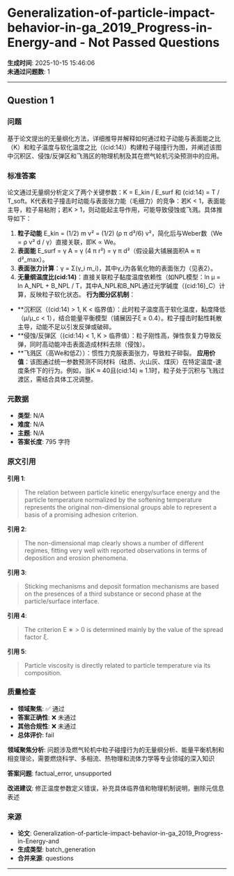 # Generalization-of-particle-impact-behavior-in-ga_2019_Progress-in-Energy-and - Not Passed Questions

**生成时间**: 2025-10-15 15:46:06  
**未通过问题数**: 1

---

## Question 1

### 问题

基于论文提出的无量纲化方法，详细推导并解释如何通过粒子动能与表面能之比（K）和粒子温度与软化温度之比（(cid:14)）构建粒子碰撞行为图，并阐述该图中沉积区、侵蚀/反弹区和飞溅区的物理机制及其在燃气轮机污染预测中的应用。

### 标准答案

论文通过无量纲分析定义了两个关键参数：K = E_kin / E_surf 和 (cid:14) = T / T_soft。K代表粒子撞击时动能与表面张力能（毛细力）的竞争：若K < 1，表面能主导，粒子易粘附；若K > 1，则动能起主导作用，可能导致侵蚀或飞溅。具体推导如下：
1. **粒子动能** E_kin = (1/2) m v² = (1/2) (ρ π d³/6) v²，简化后与Weber数（We = ρ v² d / γ）直接关联，即K ∝ We。
2. **表面能** E_surf = γ A = γ (4 π r²) = γ π d²（假设最大铺展面积A ≈ π d²_max）。
2. **表面张力计算**：γ = Σ(γ_i m_i)，其中γ_i为各氧化物的表面张力（见表2）。
3. **无量纲温度比(cid:14)**：直接关联粒子黏度温度依赖性（如NPL模型：ln μ = ln A_NPL + B_NPL / T，其中A_NPL和B_NPL通过光学碱度（(cid:16)_C）计算，反映粒子软化状态。
**行为图分区机制**：
- **沉积区（(cid:14) > 1, K < 临界值）：此时粒子温度高于软化温度，黏度降低（μ/μ_c < 1），结合能量平衡模型（铺展因子ξ ≥ 0.4）。粒子撞击时黏性耗散主导，动能不足以引发反弹或破碎。
- **侵蚀/反弹区（(cid:14) < 1, K > 临界值）：粒子刚性高，弹性恢复力导致反弹，同时高动能冲击表面造成材料去除（侵蚀）。
- **飞溅区（高We和低Z））：惯性力克服表面张力，导致粒子碎裂。
**应用价值**：该图通过统一参数预测不同材料（硅质、火山灰、煤灰）在特定温度-速度条件下的行为。例如，当K ≈ 40且(cid:14) ≈ 1.1时，粒子处于沉积与飞溅过渡区，需结合具体工况调整。

### 元数据

- **类型**: N/A
- **难度**: N/A
- **主题**: N/A
- **答案长度**: 795 字符

### 原文引用

**引用 1**:
> The relation between particle kinetic energy/surface energy and the particle temperature normalized by the softening temperature represents the original non-dimensional groups able to represent a basis of a promising adhesion criterion.

**引用 2**:
> The non-dimensional map clearly shows a number of different regimes, fitting very well with reported observations in terms of deposition and erosion phenomena.

**引用 3**:
> Sticking mechanisms and deposit formation mechanisms are based on the presences of a third substance or second phase at the particle/surface interface.

**引用 4**:
> The criterion E ∗ > 0 is determined mainly by the value of the spread factor ξ.

**引用 5**:
> Particle viscosity is directly related to particle temperature via its composition.

### 质量检查

- **领域聚焦**: ✅ 通过
- **答案正确性**: ❌ 未通过
- **其他合规性**: ❌ 未通过
- **总体评价**: fail

**领域聚焦分析**: 问题涉及燃气轮机中粒子碰撞行为的无量纲分析、能量平衡机制和相变理论，需要燃烧科学、多相流、热物理和流体力学等专业领域的深入知识

**答案问题**: factual_error, unsupported

**改进建议**: 修正温度参数定义错误，补充具体临界值和物理机制说明，删除元信息表述

### 来源

- **论文**: Generalization-of-particle-impact-behavior-in-ga_2019_Progress-in-Energy-and
- **生成类型**: batch_generation
- **合并来源**: questions

---

